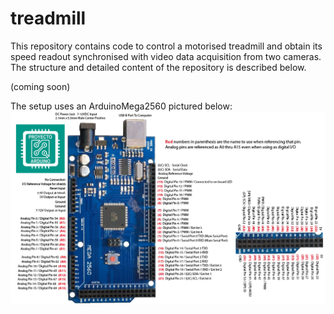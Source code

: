 # treadmill
This repository contains code to control a motorised treadmill and obtain its speed readout synchronised with video data acquisition from two cameras.
The structure and detailed content of the repository is described below.


(coming soon)

The setup uses an ArduinoMega2560 pictured below:
![ArduinoMega pinout](arduino_mega_pinout.png)

